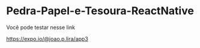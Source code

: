 # Pedra-Papel-e-Tesoura-ReactNative

Você pode testar nesse link

https://expo.io/@joao.p.lira/app3
